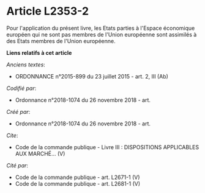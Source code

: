 # Article L2353-2

Pour l'application du présent livre, les Etats parties à l'Espace économique européen qui ne sont pas membres de l'Union
européenne sont assimilés à des Etats membres de l'Union européenne.

**Liens relatifs à cet article**

_Anciens textes_:

  - ORDONNANCE n°2015-899 du 23 juillet 2015 - art. 2, III (Ab)

_Codifié par_:

  - Ordonnance n°2018-1074 du 26 novembre 2018 - art.

_Créé par_:

  - Ordonnance n°2018-1074 du 26 novembre 2018 - art.

_Cite_:

  - Code de la commande publique -  Livre III : DISPOSITIONS APPLICABLES AUX MARCHÉ... (V)

_Cité par_:

  - Code de la commande publique - art. L2671-1 (V)
  - Code de la commande publique - art. L2681-1 (V)
